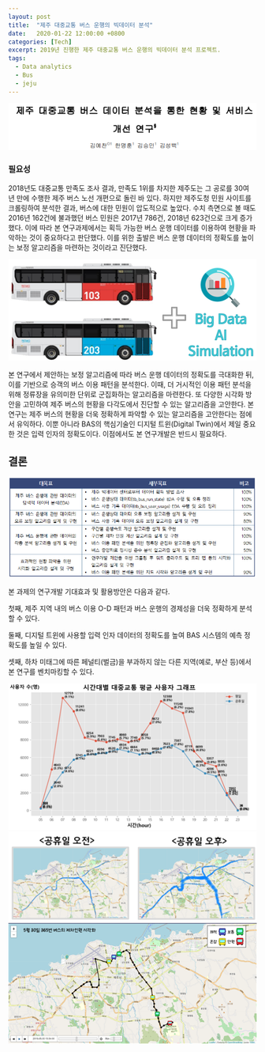 ```yaml
---
layout: post
title:  "제주 대중교통 버스 운행의 빅데이터 분석"
date:   2020-01-22 12:00:00 +0800
categories: [Tech]
excerpt: 2019년 진행한 제주 대중교통 버스 운행의 빅데이터 분석 프로젝트.
tags:
  - Data analytics
  - Bus
  - jeju
---
```

![BUS1](/assets/images/posts/bus/bus1.png)

### 필요성
 2018년도 대중교통 만족도 조사 결과, 만족도 1위를 차지한 제주도는 그 공로를 30여 년 만에 수행한 제주 버스 노선 개편으로 돌린 바 있다. 하지만 제주도청 민원 사이트를 크롤링하여 분석한 결과, 버스에 대한 민원이 압도적으로 높았다. 수치 측면으로 볼 때도 2016년 162건에 불과했던 버스 민원은 2017년 786건, 2018년 623건으로 크게 증가했다.
  이에 따라 본 연구과제에서는 획득 가능한 버스 운행 데이터를 이용하여 현황을 파악하는 것이 중요하다고 판단했다. 이를 위한 출발은 버스 운행 데이터의 정확도를 높이는 보정 알고리즘을 마련하는 것이라고 진단했다. 

![BUS5](/assets/images/posts/bus/bus5.png)

  본 연구에서 제안하는 보정 알고리즘에 따라 버스 운행 데이터의 정확도를 극대화한 뒤, 이를 기반으로 승객의 버스 이용 패턴을 분석한다. 이때, 더 거시적인 이용 패턴 분석을 위해 정류장을 유의미한 단위로 군집화하는 알고리즘을 마련한다. 또 다양한 시각화 방안을 고민하여 제주 버스의 현황을 다각도에서 진단할 수 있는 알고리즘을 고안한다.
  본 연구는 제주 버스의 현황을 더욱 정확하게 파악할 수 있는 알고리즘을 고안한다는 점에서 유익하다. 이뿐 아니라 BAS의 핵심기술인 디지털 트윈(Digital Twin)에서 제일 중요한 것은 입력 인자의 정확도이다. 이점에서도 본 연구개발은 반드시 필요하다.

## 결론
![BUS3](/assets/images/posts/bus/bus4.png)

  본 과제의 연구개발 기대효과 및 활용방안은 다음과 같다.

  첫째, 제주 지역 내의 버스 이용 O-D 패턴과 버스 운행의 경제성을 더욱 정확하게 분석할 수 있다.

  둘째, 디지털 트윈에 사용할 입력 인자 데이터의 정확도를 높여 BAS 시스템의 예측 정확도를 높일 수 있다.

  셋째, 하차 미태그에 따른 페널티(벌금)을 부과하지 않는 다른 지역(예로, 부산 등)에서 본 연구를 벤치마킹할 수 있다.


![BUS2](/assets/images/posts/bus/bus2.png)
![BUS3](/assets/images/posts/bus/bus3.png)
![BUS3](/assets/images/posts/bus/bus6.png)



